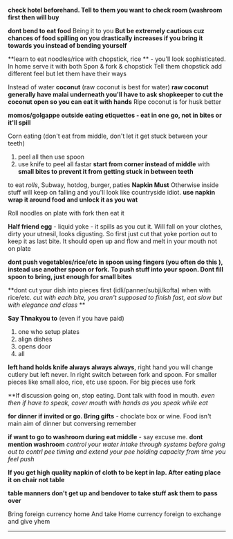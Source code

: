 **check hotel beforehand.
Tell to them you want to check  room (washroom first then will buy**

**dont bend to eat food**
Being it to you
**But be extremely cautious cuz chances of food spilling on you drastically increases if you bring it towards you instead of bending yourself**

**learn to eat noodles/rice with chopstick, rice ** - you'll look sophisticated. 
In home serve it with both
Spon & fork & chopstick 
Tell them chopstick add different feel but let them have their ways

Instead of water 
**coconut** (raw coconut is best for water)
**raw coconut generally have malai underneath you'll have to ask shopkeeper to cut the coconut open so you can eat it with hands**
Ripe coconut is for husk better

**momos/golgappe outside eating etiquettes - eat in one go, not in bites or it'll spill**


Corn eating (don't eat from middle, don't let it get stuck between your teeth)
1) peel all then use spoon
2) use knife to peel all fastar
**start from corner instead of middle** with 
**small bites to prevent it from getting stuck in between teeth**


to eat  *rolls*, Subway, hotdog, burger, paties
**Napkin Must** 
Otherwise inside stuff will keep on falling and you'll look like countryside idiot.
**use napkin wrap it around food and unlock it as you wat**

Roll noodles on plate with fork then eat it

**Half friend egg** - liquid yoke - it spills as you cut it. 
Will fall on your clothes, dirty your utnesil, looks digusting.
So first just cut that yoke portion out to keep it as last bite. It should open up and flow and melt in your mouth not on plate

**dont push vegetables/rice/etc in spoon using fingers (you often do this ), instead use another spoon or fork. To push stuff into your spoon.
Dont fill spoon to bring, just enough for small bites**

**dont cut your dish into pieces first (idli/panner/subji/kofta) when with rice/etc.
*cut with each bite, you aren't supposed to finish fast, eat slow but with elegance and class*
**

**Say Thnakyou to** (even if you have paid)
1) one who setup plates
2) align dishes
3) opens door
4) all

**left hand holds knife always always always**, right hand you will change cutlery but left never.
In right switch between fork and spoon. 
For smaller pieces like small aloo, rice, etc use spoon.
For big pieces use fork

**If discussion going on, stop eating. Dont talk with food in mouth.
*even then if have to speak, cover mouth with hands as you speak while eat*

**for dinner if invited or go. Bring gifts** - choclate box or wine.
Food isn't main aim of dinner but conversing remember 

**if want to go to washroom during eat middle** - say excuse me.
**dont mention washroom**
*control your water intake through systems before going out to contrl pee timing and extend your pee holding capacity from time you feel push*

**If you get high quality napkin of cloth to be kept in lap. After eating place it on chair not table**

**table manners don't get up and bendover to take stuff ask them to pass over**



Bring foreign currency home
And take 
Home currency foreign to exchange and give yhem
 
****